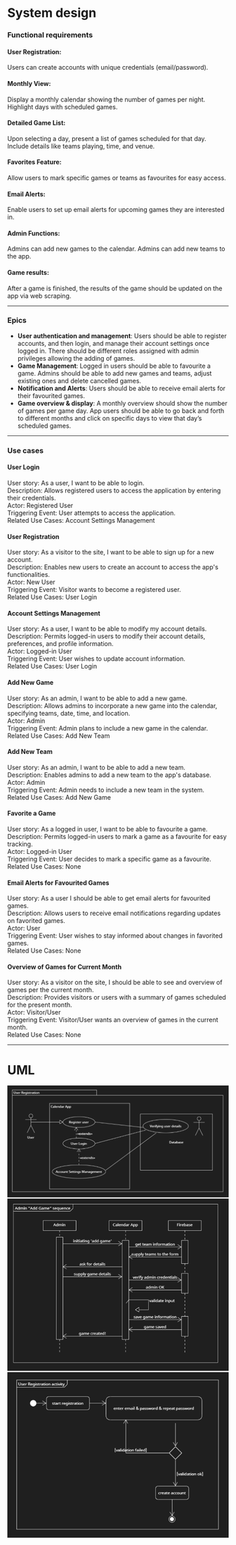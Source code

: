 # System design

### Functional requirements

#### User Registration:

Users can create accounts with unique credentials (email/password).

#### Monthly View:

Display a monthly calendar showing the number of games per night.
Highlight days with scheduled games.

#### Detailed Game List:

Upon selecting a day, present a list of games scheduled for that day.
Include details like teams playing, time, and venue.

#### Favorites Feature:
Allow users to mark specific games or teams as favourites for easy access.

#### Email Alerts:

Enable users to set up email alerts for upcoming games they are interested in.

#### Admin Functions:

Admins can add new games to the calendar.
Admins can add new teams to the app.

#### Game results:

After a game is finished, the results of the game should be updated on the app via web scraping.

---

### Epics

- **User authentication and management**: Users should be able to register accounts, and then login, and manage their account settings once logged in. There should be different roles assigned with admin privileges allowing the adding of games.
- **Game Management**: Logged in users should be able to favourite a game. Admins should be able to add new games and teams, adjust existing ones and delete cancelled games.
- **Notification and Alerts**: Users should be able to receive email alerts for their favourited games.
- **Game overview & display**: A monthly overview should show the number of games per game day. App users should be able to go back and forth to different months and click on specific days to view that day’s scheduled games.

---

### Use cases

#### User Login

User story: As a user, I want to be able to login.  
Description: Allows registered users to access the application by entering their credentials.  
Actor: Registered User  
Triggering Event: User attempts to access the application.  
Related Use Cases: Account Settings Management

#### User Registration

User story: As a visitor to the site, I want to be able to sign up for a new account.  
Description: Enables new users to create an account to access the app's functionalities.  
Actor: New User  
Triggering Event: Visitor wants to become a registered user.  
Related Use Cases: User Login

#### Account Settings Management

User story: As a user, I want to be able to modify my account details.  
Description: Permits logged-in users to modify their account details, preferences, and profile information.  
Actor: Logged-in User  
Triggering Event: User wishes to update account information.  
Related Use Cases: User Login

#### Add New Game

User story: As an admin, I want to be able to add a new game.  
Description: Allows admins to incorporate a new game into the calendar, specifying teams, date, time, and location.  
Actor: Admin  
Triggering Event: Admin plans to include a new game in the calendar.  
Related Use Cases: Add New Team

#### Add New Team

User story: As an admin, I want to be able to add a new team.  
Description: Enables admins to add a new team to the app's database.  
Actor: Admin  
Triggering Event: Admin needs to include a new team in the system.  
Related Use Cases: Add New Game

#### Favorite a Game

User story: As a logged in user, I want to be able to favourite a game.  
Description: Permits logged-in users to mark a game as a favourite for easy tracking.  
Actor: Logged-in User  
Triggering Event: User decides to mark a specific game as a favourite.  
Related Use Cases: None

#### Email Alerts for Favourited Games

User story: As a user I should be able to get email alerts for favourited games.  
Description: Allows users to receive email notifications regarding updates on favorited games.  
Actor: User  
Triggering Event: User wishes to stay informed about changes in favorited games.  
Related Use Cases: None

#### Overview of Games for Current Month

User story: As a visitor on the site, I should be able to see and overview of games per the current month.  
Description: Provides visitors or users with a summary of games scheduled for the present month.  
Actor: Visitor/User  
Triggering Event: Visitor/User wants an overview of games in the current month.  
Related Use Cases: None

---

# UML

![User Registration diagram](user-registration.png)
![Add Game sequence diagram](add-game-sequence.png)
![User Registration activity diagram](user-reg-activity.png)
